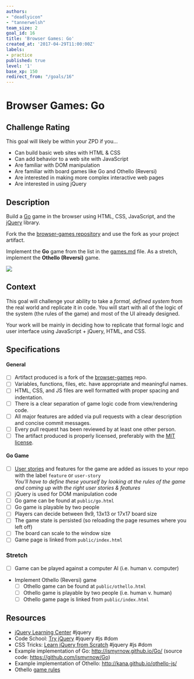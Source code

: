 ```yaml
---
authors:
- "deadlyicon"
- "tannerwelsh"
team_size: 2
goal_id: 16
title: 'Browser Games: Go'
created_at: '2017-04-29T11:00:00Z'
labels:
- practice
published: true
level: '1'
base_xp: 150
redirect_from: "/goals/16"
---
```


# Browser Games: Go

## Challenge Rating

This goal will likely be within your ZPD if you...

- Can build basic web sites with HTML & CSS
- Can add behavior to a web site with JavaScript
- Are familiar with DOM manipulation
- Are familiar with board games like Go and Othello (Reversi)
- Are interested in making more complex interactive web pages
- Are interested in using jQuery

## Description

Build a [Go](https://en.wikipedia.org/wiki/Go_%28game%29) game in the browser using HTML, CSS, JavaScript, and the [jQuery][jquery] library.

Fork the the [browser-games repository][browser-games] and use the fork as your project artifact.

Implement the **Go** game from the list in the [games.md][games-list] file. As a stretch, implement the **Othello (Reversi)** game.

![](https://upload.wikimedia.org/wikipedia/commons/thumb/f/f3/Go-board-animated.gif/120px-Go-board-animated.gif)

## Context

This goal will challenge your ability to take a _formal, defined system_ from the real world and replicate it in code. You will start with all of the logic of the system (the rules of the game) and most of the UI already designed.

Your work will be mainly in deciding how to replicate that formal logic and user interface using JavaScript + jQuery, HTML, and CSS.

## Specifications

#### General

- [ ] Artifact produced is a fork of the [browser-games][browser-games] repo.
- [ ] Variables, functions, files, etc. have appropriate and meaningful names.
- [ ] HTML, CSS, and JS files are well formatted with proper spacing and indentation.
- [ ] There is a clear separation of game logic code from view/rendering code.
- [ ] All major features are added via pull requests with a clear description and concise commit messages.
- [ ] Every pull request has been reviewed by at least one other person.
- [ ] The artifact produced is properly licensed, preferably with the [MIT license][mit-license].

#### Go Game

- [ ] [User stories](http://searchsoftwarequality.techtarget.com/definition/user-story) and features for the game are added as issues to your repo with the label `feature` or `user-story`
  <br>_You'll have to define these yourself by looking at the rules of the game and coming up with the right user stories & features_
- [ ] jQuery is used for DOM manipulation code
- [ ] Go game can be found at `public/go.html`
- [ ] Go game is playable by two people
- [ ] Players can decide between 9x9, 13x13 or 17x17 board size
- [ ] The game state is persisted (so reloading the page resumes where you left off)
- [ ] The board can scale to the window size
- [ ] Game page is linked from `public/index.html`

### Stretch

- [ ] Game can be played against a computer AI (i.e. human v. computer)
- Implement Othello (Reversi) game
  - [ ] Othello game can be found at `public/othello.html`
  - [ ] Othello game is playable by two people (i.e. human v. human)
  - [ ] Othello game page is linked from `public/index.html`

## Resources

- [jQuery Learning Center](https://learn.jquery.com/) #jquery
- Code School: [Try jQuery](https://www.codeschool.com/courses/try-jquery) #jquery #js #dom
- CSS Tricks: [Learn jQuery from Scratch](https://css-tricks.com/lodge/learn-jquery/) #jquery #js #dom
- Example implementation of Go: http://ismyrnow.github.io/Go/ (source code: https://github.com/ismyrnow/Go)
- Example implementation of Othello: http://kana.github.io/othello-js/
- Othello [game rules](http://radagast.se/othello/Help/strategy.html)

[browser-games]: https://github.com/GuildCrafts/browser-games
[games-list]: https://github.com/GuildCrafts/browser-games/blob/master/games.md
[mit-license]: https://opensource.org/licenses/MIT

[jquery]: https://jquery.com/
